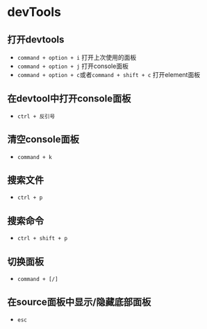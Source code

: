 # devTools

## 打开devtools
* `command + option + i` 打开上次使用的面板
* `command + option + j` 打开console面板
* `command + option + c`或者`command + shift + c` 打开element面板

## 在devtool中打开console面板
* `ctrl + 反引号`

## 清空console面板
* `command + k`

## 搜索文件
* `ctrl + p`

## 搜索命令
* `ctrl + shift + p`

## 切换面板
* `command + [/]`

## 在source面板中显示/隐藏底部面板
* `esc`
